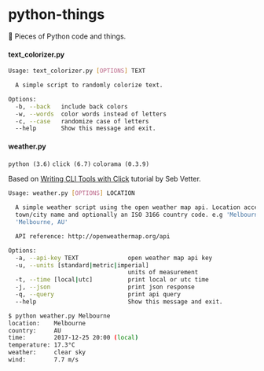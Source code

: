 # python-things

🐍 Pieces of Python code and things.
#### text_colorizer.py
```sh
Usage: text_colorizer.py [OPTIONS] TEXT

  A simple script to randomly colorize text.

Options:
  -b, --back   include back colors
  -w, --words  color words instead of letters
  -c, --case   randomize case of letters
  --help       Show this message and exit.
```
#### weather.py
```python (3.6)``` ```click (6.7)``` ```colorama (0.3.9)```

Based on [Writing CLI Tools with Click](https://dbader.org/blog/python-commandline-tools-with-click) tutorial by Seb Vetter.
```sh
Usage: weather.py [OPTIONS] LOCATION

  A simple weather script using the open weather map api. Location accepts a
  town/city name and optionally an ISO 3166 country code. e.g 'Melbourne' or
  'Melbourne, AU'

  API reference: http://openweathermap.org/api

Options:
  -a, --api-key TEXT              open weather map api key
  -u, --units [standard|metric|imperial]
                                  units of measurement
  -t, --time [local|utc]          print local or utc time
  -j, --json                      print json response
  -q, --query                     print api query
  --help                          Show this message and exit.

$ python weather.py Melbourne
location:    Melbourne
country:     AU
time:        2017-12-25 20:00 (local)
temperature: 17.3°C
weather:     clear sky
wind:        7.7 m/s
```

